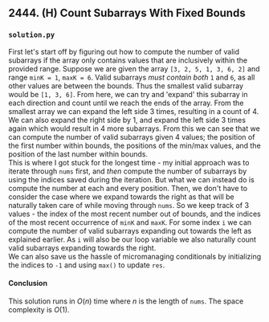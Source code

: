 ## 2444. (H) Count Subarrays With Fixed Bounds

### `solution.py`
First let's start off by figuring out how to compute the number of valid subarrays if the array only contains values that are inclusively within the provided range. Suppose we are given the array `[3, 2, 5, 1, 3, 6, 2]` and range `minK = 1`, `maxK = 6`. Valid subarrays *must contain both* `1` and `6`, as all other values are between the bounds. Thus the smallest valid subarray would be `[1, 3, 6]`. From here, we can try and 'expand' this subarray in each direction and count until we reach the ends of the array. From the smallest array we can expand the left side 3 times, resulting in a count of 4. We can also expand the right side by 1, and expand the left side 3 times again which would result in 4 more subarrays. From this we can see that we can compute the number of valid subarrays given 4 values; the position of the first number within bounds, the positions of the min/max values, and the position of the last number within bounds.  
This is where I got stuck for the longest time - my initial approach was to iterate through `nums` first, and *then* compute the number of subarrays by using the indices saved during the iteration. But what we can instead do is compute the number at each and every position. Then, we don't have to consider the case where we expand towards the right as that will be naturally taken care of while moving through `nums`. So we keep track of 3 values - the index of the most recent number out of bounds, and the indices of the most recent occurrence of `minK` and `maxK`. For some index `i` we can compute the number of valid subarrays expanding out towards the left as explained earlier. As `i` will also be our loop variable we also naturally count valid subarrays expanding towards the right.  
We can also save us the hassle of micromanaging conditionals by initializing the indices to `-1` and using `max()` to update `res`.  

#### Conclusion
This solution runs in $O(n)$ time where $n$ is the length of `nums`. The space complexity is $O(1)$.  
  

